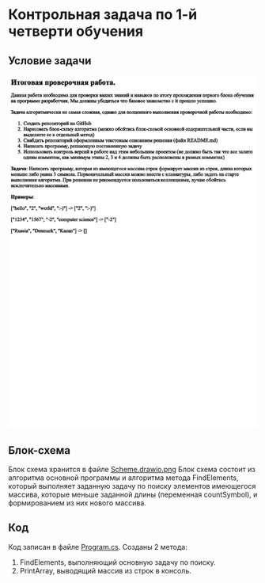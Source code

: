 # Контрольная задача по 1-й четверти обучения

## Условие задачи
![Условие](Task.png)

## Блок-схема

Блок схема хранится в файле [Scheme.drawio.png](Scheme.drawio.png)
Блок схема состоит из алгоритма основной программы и алгоритма метода FindElements, который выполняет заданную задачу по поиску элементов имеющегося массива, которые меньше заданной длины (переменная countSymbol), и формированием из них нового массива.

## Код

Код записан в файле [Program.cs](Program.cs).
Созданы 2 метода:
1. FindElements, выполняющий основную задачу по поиску.
2. PrintArray, выводящий массив из строк в консоль.